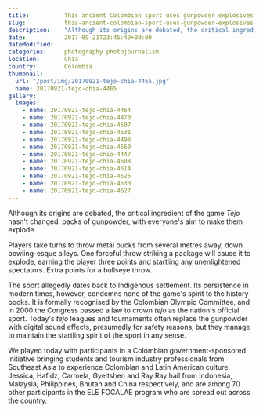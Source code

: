 ```yaml
---
title:          This ancient Colombian sport uses gunpowder explosives and is still played today
slug:           this-ancient-colombian-sport-uses-gunpowder-explosives-and-is-still-played-today
description:    "Although its origins are debated, the critical ingredient of the game 'Tejo' hasn't changed: packs of gunpowder, with everyone's aim to make them explode."
date:           2017-09-21T23:45:49+00:00
dateModified:   
categories:     photography photojournalism
location:       Chia
country:        Colombia      
thumbnail:
  url: "/post/img/20170921-tejo-chia-4465.jpg"
  name: 20170921-tejo-chia-4465
gallery:
  images:
    - name: 20170921-tejo-chia-4464
    - name: 20170921-tejo-chia-4470
    - name: 20170921-tejo-chia-4507
    - name: 20170921-tejo-chia-4531
    - name: 20170921-tejo-chia-4498
    - name: 20170921-tejo-chia-4560
    - name: 20170921-tejo-chia-4447
    - name: 20170921-tejo-chia-4608
    - name: 20170921-tejo-chia-4614
    - name: 20170921-tejo-chia-4526
    - name: 20170921-tejo-chia-4530
    - name: 20170921-tejo-chia-4627
---
```

Although its origins are debated, the critical ingredient of the game *Tejo* hasn't changed: packs of gunpowder, with everyone's aim to make them explode.

Players take turns to throw metal pucks from several metres away, down bowling-esque alleys. One forceful throw striking a package will cause it to explode, earning the player three points and startling any unenlightened spectators. Extra points for a bullseye throw.

The sport allegedly dates back to Indigenous settlement. Its persistence in modern times, however, condemns none of the game's spirit to the history books. It is formally recognised by the Colombian Olympic Committee, and in 2000 the Congress passed a law to crown *tejo* as the nation's official sport. Today's *tejo* leagues and tournaments often replace the gunpowder with digital sound effects, presumedly for safety reasons, but they manage to maintain the startling spirit of the sport in any sense.

We played today with participants in a Colombian government-sponsored initiative bringing students and tourism industry professionals from Southeast Asia to experience Colombian and Latin American culture. Jessica, Hafidz, Carmela, Gyeltshen and Ray Ray hail from Indonesia, Malaysia, Philippines, Bhutan and China respectively, and are among 70 other participants in the ELE FOCALAE program who are spread out across the country.
